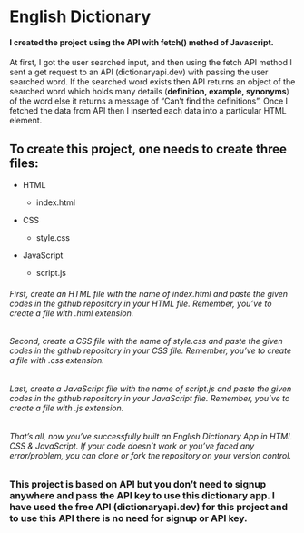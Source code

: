 # English Dictionary

#### I created the project using the API with fetch() method of Javascript. 

At first, I got the user searched input, and then using the fetch API method I sent a get request to an API (dictionaryapi.dev) with passing the user searched word.
If the searched word exists then API returns an object of the searched word which holds many details (**definition, example, synonyms**) of the word else it returns a message of “Can’t find the definitions”. Once I fetched the data from API then I inserted each data into a particular HTML element.

## To create this project, one needs to create three files:
* HTML

    * index.html
* CSS

  * style.css
* JavaScript

   * script.js
   
 
###### First, create an HTML file with the name of index.html and paste the given codes in the github repository in your HTML file. Remember, you’ve to create a file with .html extension.

###### Second, create a CSS file with the name of style.css and paste the given codes in the github repository in your CSS file. Remember, you’ve to create a file with .css extension.

###### Last, create a JavaScript file with the name of script.js and paste the given codes in the github repository in your JavaScript file. Remember, you’ve to create a file with .js extension.


###### That’s all, now you’ve successfully built an English Dictionary App in HTML CSS & JavaScript. If your code doesn’t work or you’ve faced any error/problem, you can clone or fork the repository on your version control.

### This project is based on API but you don’t need to signup anywhere and pass the API key to use this dictionary app. I have used the free API (dictionaryapi.dev) for this project and to use this API there is no need for signup or API key. 
